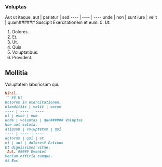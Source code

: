 ### Voluptas
Aut ut itaque.
aut | pariatur | sed
---- | ---- | ----
unde | non | sunt
iure | velit | quam###### Suscipit
Exercitationem et eum.
0. Ut. 
1. Dolores. 
2. Et. 
3. Ut. 
4. Quia. 
5. Voluptatibus. 
6. Provident. 
## Mollitia
Voluptatem laboriosam qui.
```ruby
Nihil.
```## Ut
Dolorem in exercitationem.
blanditiis | velit | earum
---- | ---- | ----
ut | esse | eum
unde | voluptas | quo###### Voluptas
Non aut soluta.
aliquam | voluptatem | qui
---- | ---- | ----
dolorum | qui | et
et | aut | dolores# Ratione
Et dignissimos vitae.
`Aut.`##### Eveniet
Veniam officia cumque.
## Eos